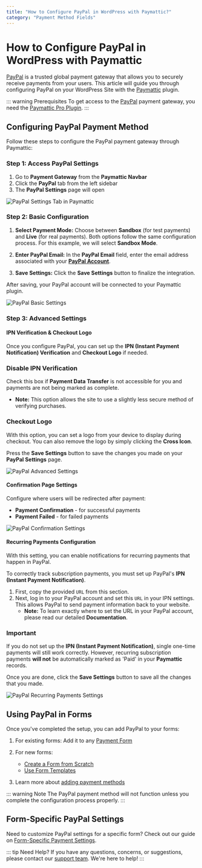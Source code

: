 ```yaml
---
title: "How to Configure PayPal in WordPress with Paymattic?"
category: "Payment Method Fields"
---
```

# How to Configure PayPal in WordPress with Paymattic

[PayPal](https://paypal.com/) is a trusted global payment gateway that allows you to securely receive payments from your users. This article will guide you through configuring PayPal on your WordPress Site with the [Paymattic](https://paymattic.com/) plugin.

::: warning Prerequisites
To get access to the [PayPal](https://paypal.com/) payment gateway, you need the [Paymattic Pro Plugin](../getting-started-with-paymattic/how-to-install-and-activate-paymattic-in-wordpress).
:::

## Configuring PayPal Payment Method

Follow these steps to configure the PayPal payment gateway through Paymattic:

### Step 1: Access PayPal Settings

1. Go to **Payment Gateway** from the **Paymattic Navbar**
2. Click the **PayPal** tab from the left sidebar
3. The **PayPal Settings** page will open

![PayPal Settings Tab in Paymattic](/images/payment-method-fields/how-to-configure-paypal-in-wordpress-with-paymattic/Paypal-tab-under-Payment-Gateway-scaled.webp)

### Step 2: Basic Configuration

1.  **Select Payment Mode:** Choose between **Sandbox** (for test payments) and **Live** (for real payments). Both options follow the same configuration process. For this example, we will select **Sandbox Mode**.

2.  **Enter PayPal Email:** In the **PayPal Email** field, enter the email address associated with your [**PayPal Account**](https://www.paypal.com/signin).

3.  **Save Settings:** Click the **Save Settings** button to finalize the integration.

After saving, your PayPal account will be connected to your Paymattic plugin.

![PayPal Basic Settings](/images/payment-method-fields/how-to-configure-paypal-in-wordpress-with-paymattic/Payment-Mode-Paypal-Email.webp)

### Step 3: Advanced Settings

#### IPN Verification & Checkout Logo

Once you configure PayPal, you can set up the **IPN (Instant Payment Notification) Verification** and **Checkout Logo** if needed.

### Disable IPN Verification
Check this box if **Payment Data Transfer** is not accessible for you and payments are not being marked as complete. 

* **Note:** This option allows the site to use a slightly less secure method of verifying purchases.

### Checkout Logo
With this option, you can set a logo from your device to display during checkout. You can also remove the logo by simply clicking the **Cross Icon**.

Press the **Save Settings** button to save the changes you made on your **PayPal Settings** page.

![PayPal Advanced Settings](/images/payment-method-fields/how-to-configure-paypal-in-wordpress-with-paymattic/Disable-IPN-Verification-Checkout-Logo.webp)

#### Confirmation Page Settings

Configure where users will be redirected after payment:
- **Payment Confirmation** - for successful payments
- **Payment Failed** - for failed payments

![PayPal Confirmation Settings](/images/payment-method-fields/how-to-configure-paypal-in-wordpress-with-paymattic/Confirmation-Page-Settings.webp)

#### Recurring Payments Configuration


With this setting, you can enable notifications for recurring payments that happen in PayPal.

To correctly track subscription payments, you must set up PayPal's **IPN (Instant Payment Notification)**.

1.  First, copy the provided `URL` from this section.
2.  Next, log in to your PayPal account and set this `URL` in your IPN settings. This allows PayPal to send payment information back to your website.
    * **Note:** To learn exactly where to set the URL in your PayPal account, please read our detailed **Documentation**.

### Important
If you do not set up the **IPN (Instant Payment Notification)**, single one-time payments will still work correctly. However, recurring subscription payments **will not** be automatically marked as 'Paid' in your **Paymattic** records.


Once you are done, click the **Save Settings** button to save all the changes that you made.

![PayPal Recurring Payments Settings](/images/payment-method-fields/how-to-configure-paypal-in-wordpress-with-paymattic/PayPal-for-Recurring-Payments.webp)

## Using PayPal in Forms

Once you've completed the setup, you can add PayPal to your forms:

1. For existing forms: Add it to any [Payment Form](../form-editor/how-to-create-your-first-payment-form-in-a-minute-and-accept-payments-with-paymattic)

2. For new forms:
   - [Create a Form from Scratch](../form-editor/how-to-create-a-form-from-scratch-with-paymattic)
   - [Use Form Templates](../form-editor/simple-form-templates)

3. Learn more about [adding payment methods](../general-input-fields/how-to-use-the-payment-method-fields-section)

::: warning Note
The PayPal payment method will not function unless you complete the configuration process properly.
:::

## Form-Specific PayPal Settings

Need to customize PayPal settings for a specific form? Check out our guide on [Form-Specific Payment Settings](../form-settings/customize-form-specific-payment-settings).

::: tip Need Help?
If you have any questions, concerns, or suggestions, please contact our [support team](https://wpmanageninja.com/support-tickets/). We're here to help!
:::